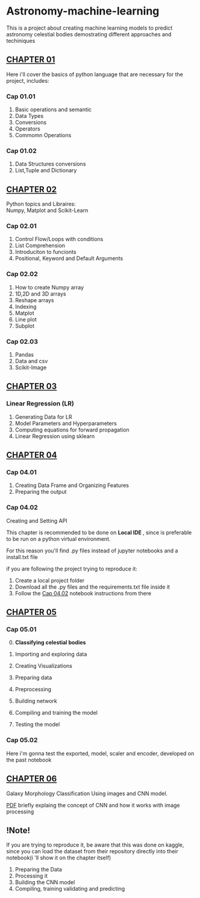 # Astronomy-machine-learning

This is a project about creating machine learning models to predict astronomy celestial bodies demostrating different approaches and techiniques

## [CHAPTER 01](https://github.com/MauricioRPF/Astronomy-machine-learning/tree/main/Cap.01) 

Here i'll cover the basics of python language that are necessary for the project, includes:

### Cap 01.01

1. Basic operations and semantic
2. Data Types
3. Conversions
4. Operators
5. Commomn Operations

### Cap 01.02

1. Data Structures conversions
2. List,Tuple and Dictionary

## [CHAPTER 02](https://github.com/MauricioRPF/Astronomy-machine-learning/tree/main/Cap.02)

 Python topics and Libraires:<br> Numpy, Matplot and Scikit-Learn

### Cap 02.01

1. Control Flow/Loops with conditions
2. List Comprehension
3. Introduciton to funcionts
4. Positional, Keyword and Default Arguments

### Cap 02.02

1. How to create Numpy array
2. 1D,2D and 3D arrays
3. Reshape arrays
4. Indexing
5. Matplot
6. Line plot
7. Subplot

### Cap 02.03

1. Pandas
2. Data and csv
3. Scikit-Image

## [CHAPTER 03](https://github.com/MauricioRPF/Astronomy-machine-learning/tree/main/Cap.03)

### Linear Regression (LR)

1. Generating Data for LR
2. Model Parameters and Hyperparameters
3. Computing equations for forward propagation
4. Linear Regression using sklearn

## [CHAPTER 04](https://github.com/MauricioRPF/Astronomy-machine-learning/tree/main/Cap.04)

### Cap 04.01

1. Creating Data Frame and Organizing Features
2. Preparing the output

### Cap 04.02

Creating and Setting API

This chapter is recommended to be done on <b>Local IDE </b>, since is preferable to be run on a python virtual environment.

For this reason you'll find .py files instead of jupyter notebooks and a install.txt file

if you are following the project trying to reproduce it:

1. Create a local project folder
2. Download all the .py files and the requirements.txt file inside it
3. Follow the [Cap 04.02](https://github.com/MauricioRPF/Astronomy-machine-learning/blob/main/Cap.04/Cap.04.02.ipynb) notebook instructions from there

## [CHAPTER 05](https://github.com/MauricioRPF/Astronomy-machine-learning/blob/main/Cap.05/Cap.05.02.ipynb)

### Cap 05.01 

0. <b>Classifying celestial bodies </b>

1. Importing and exploring data
2. Creating Visualizations
3. Preparing data
4. Preprocessing
5. Building network
6. Compiling and training the model
7. Testing the model

### Cap 05.02

Here i'm gonna test the exported, model, scaler and encoder, developed on the past notebook

## [CHAPTER 06](https://github.com/MauricioRPF/Astronomy-machine-learning/blob/main/Cap.06/Cap.06.ipynb)

Galaxy Morphology Classification Using images and CNN model.

[PDF](https://github.com/MauricioRPF/Astronomy-machine-learning/blob/main/Cap.06/CNN.pdf) briefly explaing the concept of CNN and how it works with image processing 
## <b>!Note!</b>
If you are trying to reproduce it, be aware that this was done on kaggle, since you can load the dataset from their repository directly into their notebook(i 'll show it on the chapter itself)

1. Preparing the Data
2. Processing it
3. Building the CNN model
4. Compiling, training validating and predicting


